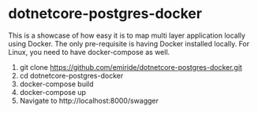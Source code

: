 # dotnetcore-postgres-docker

This is a showcase of how easy it is to map multi layer application locally using Docker. 
The only pre-requisite is having Docker installed locally. For Linux, you need to have docker-compose as well.

1. git clone https://github.com/emiride/dotnetcore-postgres-docker.git
2. cd dotnetcore-postgres-docker
3. docker-compose build
4. docker-compose up
5. Navigate to http://localhost:8000/swagger
